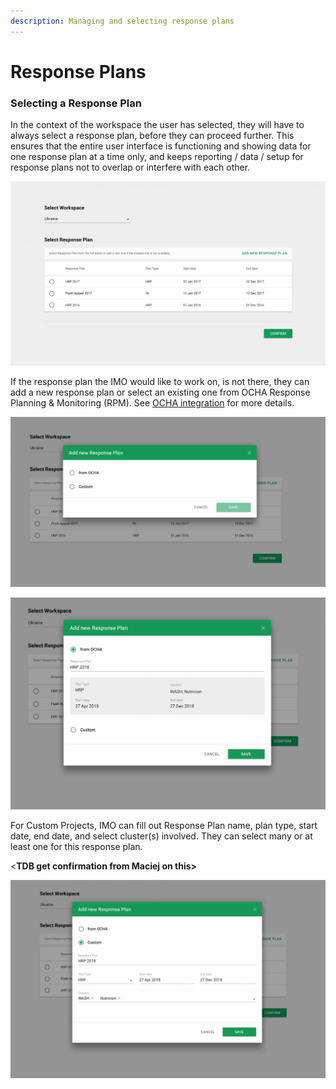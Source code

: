 ```yaml
---
description: Managing and selecting response plans
---
```


# Response Plans

### Selecting a Response Plan

In the context of the workspace the user has selected, they will have to always select a response plan, before they can proceed further. This ensures that the entire user interface is functioning and showing data for one response plan at a time only, and keeps reporting / data / setup for response plans not to overlap or interfere with each other.

![](../../.gitbook/assets/screen-shot-2018-02-14-at-11.58.58-am.png)

If the response plan the IMO would like to work on, is not there, they can add a new response plan or select an existing one from OCHA Response Planning & Monitoring \(RPM\). See [OCHA integration](ocha-integration/README.md) for more details.

![](../../.gitbook/assets/screen-shot-2018-02-14-at-12.10.41-pm.png)

![IMO can see details from OCHA before selecting the response plan](../../.gitbook/assets/screen-shot-2018-02-14-at-12.11.43-pm.png)

For Custom Projects, IMO can fill out Response Plan name, plan type, start date, end date, and select cluster\(s\) involved. They can select many or at least one for this response plan. 

&lt;**TDB get confirmation from Maciej on this&gt;**

![](../../.gitbook/assets/screen-shot-2018-02-14-at-12.12.50-pm.png)



